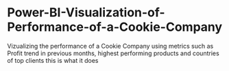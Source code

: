 # Power-BI-Visualization-of-Performance-of-a-Cookie-Company
Vizualizing the performance of a Cookie Company using metrics such as Profit trend in previous months, highest performing products and countries of top clients
this is what it does


